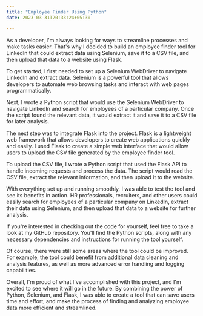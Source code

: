 ```yaml
---
title: "Employee Finder Using Python"
date: 2023-03-31T20:33:24+05:30

---
```


As a developer, I'm always looking for ways to streamline processes and make tasks easier. That's why I decided to build an employee finder tool for LinkedIn that could extract data using Selenium, save it to a CSV file, and then upload that data to a website using Flask.

To get started, I first needed to set up a Selenium WebDriver to navigate LinkedIn and extract data. Selenium is a powerful tool that allows developers to automate web browsing tasks and interact with web pages programmatically.

Next, I wrote a Python script that would use the Selenium WebDriver to navigate LinkedIn and search for employees of a particular company. Once the script found the relevant data, it would extract it and save it to a CSV file for later analysis.

The next step was to integrate Flask into the project. Flask is a lightweight web framework that allows developers to create web applications quickly and easily. I used Flask to create a simple web interface that would allow users to upload the CSV file generated by the employee finder tool.

To upload the CSV file, I wrote a Python script that used the Flask API to handle incoming requests and process the data. The script would read the CSV file, extract the relevant information, and then upload it to the website.

With everything set up and running smoothly, I was able to test the tool and see its benefits in action. HR professionals, recruiters, and other users could easily search for employees of a particular company on LinkedIn, extract their data using Selenium, and then upload that data to a website for further analysis.

If you're interested in checking out the code for yourself, feel free to take a look at my GitHub repository. You'll find the Python scripts, along with any necessary dependencies and instructions for running the tool yourself.

Of course, there were still some areas where the tool could be improved. For example, the tool could benefit from additional data cleaning and analysis features, as well as more advanced error handling and logging capabilities.

Overall, I'm proud of what I've accomplished with this project, and I'm excited to see where it will go in the future. By combining the power of Python, Selenium, and Flask, I was able to create a tool that can save users time and effort, and make the process of finding and analyzing employee data more efficient and streamlined.

